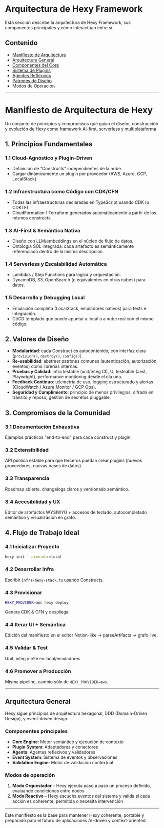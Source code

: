 # Arquitectura de Hexy Framework

Esta sección describe la arquitectura de Hexy Framework, sus componentes principales y cómo interactúan entre sí.

## Contenido

- [Manifiesto de Arquitectura](#manifiesto-de-arquitectura-de-hexy)
- [Arquitectura General](./overview.md)
- [Componentes del Core](./core-components.md)
- [Sistema de Plugins](./plugin-system.md)
- [Agentes Reflexivos](./reflective-agents.md)
- [Patrones de Diseño](./design-patterns.md)
- [Modos de Operación](./operation-modes.md)

---

# Manifiesto de Arquitectura de Hexy

Un conjunto de principios y compromisos que guían el diseño, construcción y evolución de Hexy como framework AI-first, serverless y multiplataforma.

## 1. Principios Fundamentales

### 1.1 Cloud-Agnóstico y Plugin-Driven

* Definición de "Constructs" independientes de la nube.
* Cargar dinámicamente un plugin por proveedor (AWS, Azure, GCP, LocalStack).

### 1.2 Infraestructura como Código con CDK/CFN

* Todas las infraestructuras declaradas en TypeScript usando CDK (o CDKTF).
* CloudFormation / Terraform generados automáticamente a partir de los mismos constructs.

### 1.3 AI-First & Semántica Nativa

* Diseño con LLM/embeddings en el núcleo de flujo de datos.
* Ontología SOL integrada: cada artefacto es semánticamente referenciado dentro de la misma descripción.

### 1.4 Serverless y Escalabilidad Automática

* Lambdas / Step Functions para lógica y orquestación.
* DynamoDB, S3, OpenSearch (o equivalentes en otras nubes) para datos.

### 1.5 Desarrollo y Debugging Local

* Emulación completa (LocalStack, emuladores nativos) para tests e integración.
* CI/CD templado que puede apuntar a local o a nube real con el mismo código.

## 2. Valores de Diseño

* **Modularidad**: cada Construct es autocontenido, con interfaz clara (`provision()`, `destroy()`, `config()`).
* **Re-usabilidad**: abstraer patrones comunes (autenticación, autorización, eventos) como librerías internas.
* **Pruebas y Calidad**: infra testable (unit/integ CI), UI testeable (Jest, Playwright), performance monitoring desde el día uno.
* **Feedback Continuo**: telemetría de uso, logging estructurado y alertas (CloudWatch / Azure Monitor / GCP Ops).
* **Seguridad y Cumplimiento**: principio de menos privilegios, cifrado en tránsito y reposo, gestión de secretos pluggable.

## 3. Compromisos de la Comunidad

### 3.1 Documentación Exhaustiva
Ejemplos prácticos "end-to-end" para cada construct y plugin.

### 3.2 Extensibilidad
API pública estable para que terceros puedan crear plugins (nuevos proveedores, nuevas bases de datos).

### 3.3 Transparencia
Roadmap abierto, changelogs claros y versionado semántico.

### 3.4 Accesibilidad y UX
Editor de artefactos WYSIWYG + accesos de teclado, autocompletado semántico y visualización en grafo.

## 4. Flujo de Trabajo Ideal

### 4.1 Inicializar Proyecto
```bash
hexy init --provider=local
```

### 4.2 Desarrollar Infra
Escribir `infra/hexy-stack.ts` usando Constructs.

### 4.3 Provisionar
```bash
HEXY_PROVIDER=aws hexy deploy
```
Genera CDK & CFN y despliega.

### 4.4 Iterar UI + Semántica
Edición del manifiesto en el editor Notion-like → parseArtifacts → grafo live.

### 4.5 Validar & Test
Unit, integ y e2e en local/emuladores.

### 4.6 Promover a Producción
Misma pipeline, cambio sólo de `HEXY_PROVIDER=aws`.

---

## Arquitectura General

Hexy sigue principios de arquitectura hexagonal, DDD (Domain-Driven Design), y event-driven design.

### Componentes principales

- **Core Engine**: Motor semántico y ejecución de contexto
- **Plugin System**: Adaptadores y conectores
- **Agents**: Agentes reflexivos y validadores
- **Event System**: Sistema de eventos y observaciones
- **Validation Engine**: Motor de validación contextual

### Modos de operación

1. **Modo Orquestador** – Hexy ejecuta paso a paso un proceso definido, evaluando condiciones entre nodos
2. **Modo Reactivo** – Hexy escucha eventos del sistema y valida si cada acción es coherente, permitida o necesita intervención

---

Este manifiesto es la base para mantener Hexy coherente, portable y preparado para el futuro de aplicaciones AI-driven y context-oriented. 
